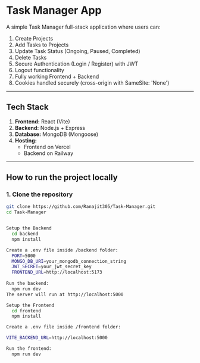 # Task Manager App

A simple Task Manager full-stack application where users can:

1. Create Projects
2. Add Tasks to Projects
3. Update Task Status (Ongoing, Paused, Completed)
4. Delete Tasks
5. Secure Authentication (Login / Register) with JWT
6. Logout functionality
7. Fully working Frontend + Backend
8. Cookies handled securely (cross-origin with SameSite: 'None')

---

## Tech Stack

1. **Frontend:** React (Vite)
2. **Backend:** Node.js + Express
3. **Database:** MongoDB (Mongoose)
4. **Hosting:**
   - Frontend on Vercel
   - Backend on Railway

---

## How to run the project locally

### 1. Clone the repository

```bash
git clone https://github.com/Ranajit305/Task-Manager.git
cd Task-Manager


Setup the Backend
  cd backend
  npm install

Create a .env file inside /backend folder:
  PORT=5000
  MONGO_DB_URI=your_mongodb_connection_string
  JWT_SECRET=your_jwt_secret_key
  FRONTEND_URL=http://localhost:5173
  
Run the backend:
  npm run dev
The server will run at http://localhost:5000

Setup the Frontend
  cd frontend
  npm install

Create a .env file inside /frontend folder:

VITE_BACKEND_URL=http://localhost:5000

Run the frontend:
  npm run dev
